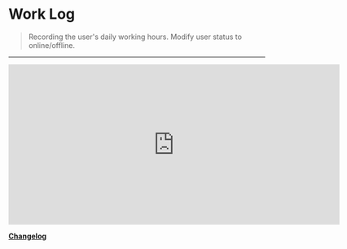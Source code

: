 # Work Log

> Recording the user's daily working hours.
> Modify user status to online/offline.


---

<iframe width="650" height="315" src="https://www.youtube.com/embed/kg95tBnObAI" frameborder="0" allow="accelerometer; autoplay; clipboard-write; encrypted-media; gyroscope; picture-in-picture" allowfullscreen></iframe>

<br>

**<font color=gray> [Changelog](changelog.md) </font>**

